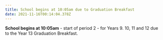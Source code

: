 ```yaml
---
title: School begins at 10:05am due to Graduation Breakfast
date: 2021-11-16T00:14:04.378Z
---
```

**School begins at 10:05am** - start of period 2 - for Years 9. 10, 11 and 12 due to the Year 13 Graduation Breakfast.